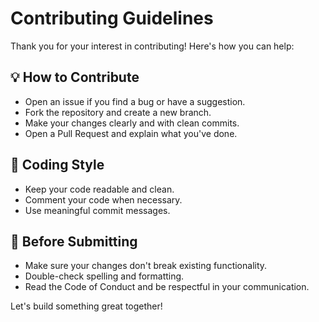 # Contributing Guidelines

Thank you for your interest in contributing! Here's how you can help:

## 💡 How to Contribute
- Open an issue if you find a bug or have a suggestion.
- Fork the repository and create a new branch.
- Make your changes clearly and with clean commits.
- Open a Pull Request and explain what you've done.

## 🧼 Coding Style
- Keep your code readable and clean.
- Comment your code when necessary.
- Use meaningful commit messages.

## 📄 Before Submitting
- Make sure your changes don't break existing functionality.
- Double-check spelling and formatting.
- Read the Code of Conduct and be respectful in your communication.

Let's build something great together!
